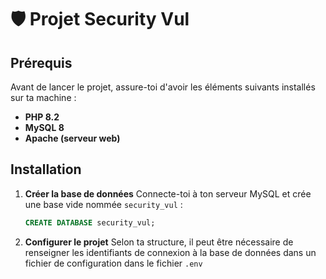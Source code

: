 # 🛡️ Projet Security Vul

## Prérequis
Avant de lancer le projet, assure-toi d'avoir les éléments suivants installés sur ta machine :

- **PHP 8.2**
- **MySQL 8**
- **Apache (serveur web)**

## Installation

1. **Créer la base de données**
   Connecte-toi à ton serveur MySQL et crée une base vide nommée `security_vul` :
   ```sql
   CREATE DATABASE security_vul;
   ```

2. **Configurer le projet**
   Selon ta structure, il peut être nécessaire de renseigner les identifiants de connexion à la base de données dans un fichier de configuration dans le fichier `.env`
